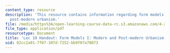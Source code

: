 ```yaml
---
content_type: resource
description: 'This resource contains information regarding form models I: modern and
  post-modern urbanism.'
file: /media/https%3A/open-learning-course-data-rc.s3.amazonaws.com/4-241j-theory-of-city-form-spring-2013/02cc2a017f07307d7252bb9f07a78073_MIT4_241JS13_handout19.pdf
file_type: application/pdf
resourcetype: Document
title: 'Lec 19 Handout: Form Models I: Modern and Post-modern Urbanism'
uid: 02cc2a01-7f07-307d-7252-bb9f07a78073
---
```

